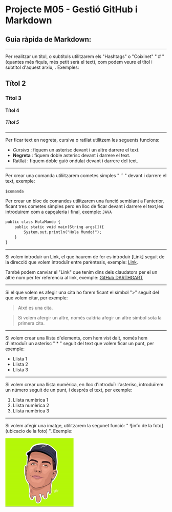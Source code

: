 # Projecte M05 - Gestió GitHub i Markdown

## Guia ràpida de Markdown:

---

Per realitzar un títol, o subtítols utilitzarem els "Hashtags" o "Coixinet" " # " (quantes més fiquis, més petit serà el text), com podem veure el títol i subtitol d'aquest arxiu, . Exemples:
## Títol 2
### Títol 3
#### Títol 4
##### Títol 5

---

Per ficar text en negreta, cursiva o ratllat utilitzem les seguents funcions:
  * *Cursiva* : fiquem un asterisc devant i un altre darrere el text.
  * **Negreta** : fiquem doble asterisc devant i darrere el text.
  * ~~Ratllat~~ : fiquem doble guió ondulat devant i darrere del text.

--- 

Per crear una comanda utiliitzarem cometes simples " `` " devant i darrere el text, exemple:

`$comanda`

Per crear un bloc de comandes utilitzarem una funció semblant a l'anterior, ficant tres cometes simples pero en lloc de ficar devant i darrere el text,les introduirem com a capçaleria i final, exemple:
`JAVA`

```
public class HolaMundo {
    public static void main(String args[]){
        System.out.println("Hola Mundo!");
    }
}
```
---

Si volem introduir un Link, el que haurem de fer es introduir [Link] seguit de la direcció que volem introduïr entre parèntesis, exemple: [Link](https://github.com/DARTHGART).

També podem canviar el "Link" que tenim dins dels claudators per el un altre nom per fer referencia al link, exemple: [GitHub DARTHGART](https://github.com/DARTHGART)

--- 

Si el que volem es afegir una cita ho farem ficant el símbol ">" seguit del que volem citar, per exemple: 
>Aixó es una cita.

>Si volem afergir un altre, només caldría afegir un altre símbol sota la primera cita.

---

Si volem crear una llista d'elements, com hem vist dalt, només hem d'introduïr un asterisc " * " seguit del text que volem ficar un punt, per exemple:
  * Llista 1
  * Llista 2
  * Llista 3

---

Si volem crear una llista numèrica, en lloc d'introduïr l'asterisc, introduïrem un número seguit de un punt, i després el text, per exemple:
  1. Llista numèrica 1
  2. Llista numèrica 2
  3. Llista numèrica 3

---

Si volem afegir una imatge, utilitzarem la segunet funció: " ![info de la foto](ubicacio de la foto) ". Exemple:

![Logo DARTHGART](edgar.png)
